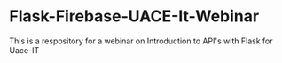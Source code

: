 # Flask-Firebase-UACE-It-Webinar
This is a respository for a webinar on Introduction to API's with Flask for Uace-IT
